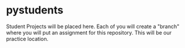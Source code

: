 # pystudents
Student Projects will be placed here.
Each of you will create a "branch" where you will put an assignment for this repository.  This will be our practice location.
